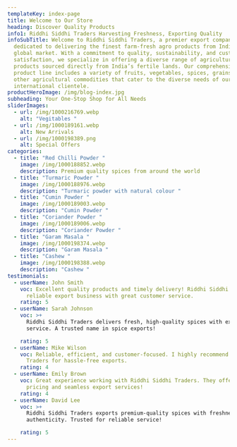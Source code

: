 ```yaml
---
templateKey: index-page
title: Welcome to Our Store
heading: Discover Quality Products
info1: Riddhi Siddhi Traders Harvesting Freshness, Exporting Quality
infoSubTitle: Welcome to Riddhi Siddhi Traders, a premier export company
  dedicated to delivering the finest farm-fresh agro products from India to the
  global market. With a commitment to quality, sustainability, and customer
  satisfaction, we specialize in offering a diverse range of agricultural
  products sourced directly from India’s fertile lands. Our comprehensive
  product line includes a variety of fruits, vegetables, spices, grains, and
  other agricultural commodities that cater to the diverse needs of our
  international clientele.
productHeroImage: /img/blog-index.jpg
subheading: Your One-Stop Shop for All Needs
sliderImages:
  - url: /img/1000216769.webp
    alt: "Vegitables "
  - url: /img/1000189161.webp
    alt: New Arrivals
  - url: /img/1000198389.png
    alt: Special Offers
categories:
  - title: "Red Chilli Powder "
    image: /img/1000188852.webp
    description: Premium quality spices from around the world
  - title: "Turmaric Powder "
    image: /img/1000188976.webp
    description: "Turmaric powder with natural colour "
  - title: "Cumin Powder "
    image: /img/1000189003.webp
    description: "Cumin Powder "
  - title: "Coriander Powder "
    image: /img/1000189006.webp
    description: "Coriander Powder "
  - title: "Garam Masala "
    image: /img/1000198374.webp
    description: "Garam Masala "
  - title: "Cashew "
    image: /img/1000198388.webp
    description: "Cashew "
testimonials:
  - userName: John Smith
    voc: Excellent quality products and timely delivery! Riddhi Siddhi Traders is a
      reliable export business with great customer service.
    rating: 5
  - userName: Sarah Johnson
    voc: >+
      Riddhi Siddhi Traders delivers fresh, high-quality spices with excellent
      service. A trusted name in spice exports!

    rating: 5
  - userName: Mike Wilson
    voc: Reliable, efficient, and customer-focused. I highly recommend Riddhi Siddhi
      Traders for hassle-free exports.
    rating: 4
  - userName: Emily Brown
    voc: Great experience working with Riddhi Siddhi Traders. They offer competitive
      pricing and seamless export services!
    rating: 4
  - userName: David Lee
    voc: >+
      Riddhi Siddhi Traders exports premium-quality spices with freshness and
      authenticity. Trusted for reliable service!

    rating: 5
---
```

